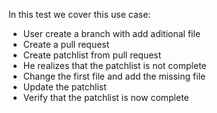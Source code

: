 In this test we cover this use case:
- User create a branch with add aditional file
- Create a pull request
- Create patchlist from pull request
- He realizes that the patchlist is not complete
- Change the first file and add the missing file
- Update the patchlist
- Verify that the patchlist is now complete